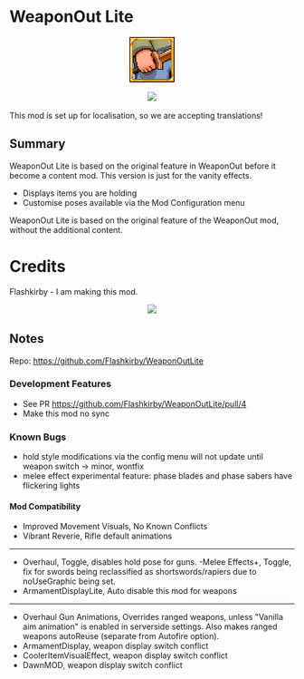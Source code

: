 ﻿# WeaponOut Lite
<p align="center">
<img src="https://raw.githubusercontent.com/Flashkirby/WeaponOutLite/master/icon.png"/>
</p>
<p align="center"><img src="http://i.imgur.com/kdcROYP.png"/></p>

This mod is set up for localisation, so we are accepting translations!

## Summary

WeaponOut Lite is based on the original feature in WeaponOut before it become a content mod. This version is just for the vanity effects.

- Displays items you are holding
- Customise poses available via the Mod Configuration menu

WeaponOut Lite is based on the original feature of the WeaponOut mod, without the additional content.

# Credits
Flashkirby - I am making this mod.

<p align="center"><img src="http://i.imgur.com/kdcROYP.png"/></p>

## Notes
Repo: https://github.com/Flashkirby/WeaponOutLite

### Development Features

- See PR https://github.com/Flashkirby/WeaponOutLite/pull/4
- Make this mod no sync

### Known Bugs

- hold style modifications via the config menu will not update until weapon switch -> minor, wontfix
- melee effect experimental feature: phase blades and phase sabers have flickering lights

#### Mod Compatibility
- Improved Movement Visuals, No Known Conflicts
- Vibrant Reverie, Rifle default animations
---
- Overhaul, Toggle, disables hold pose for guns.
-Melee Effects+, Toggle, fix for swords being reclassified as shortswords/rapiers due to noUseGraphic being set.
- ArmamentDisplayLite, Auto disable this mod for weapons
---
- Overhaul Gun Animations, Overrides ranged weapons, unless "Vanilla aim animation" is enabled in serverside settings. Also makes ranged weapons autoReuse (separate from Autofire option).
- ArmamentDisplay, weapon display switch conflict
- CoolerItemVisualEffect, weapon display switch conflict
- DawnMOD, weapon display switch conflict